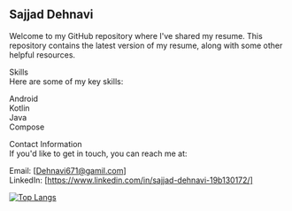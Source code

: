 ## Sajjad Dehnavi
Welcome to my GitHub repository where I've shared my resume. This repository contains the latest version of my resume, along with some other helpful resources.
<br/>

<!--
Resume<br/>
The latest version of my resume can be found in the resume folder. You can view it online or download a PDF version.
-->
Skills<br/>
Here are some of my key skills:<br/>

Android<br/>
Kotlin<br/>
Java<br/>
Compose<br/>

<!--
Projects
I've worked on a number of interesting projects, including:

Project 1: Description of project 1.
Project 2: Description of project 2.
Project 3: Description of project 3.
You can find more information about these projects in the projects folder.
-->

Contact Information<br/>
If you'd like to get in touch, you can reach me at:<br/>

Email: [Dehnavi671@gamil.com]<br/>
LinkedIn: [https://www.linkedin.com/in/sajjad-dehnavi-19b130172/]<br/>


[![Top Langs](https://github-readme-stats.vercel.app/api/top-langs/?username=Sajjad-dev-ir&hide=Vim+Script,Vim+Snippet,C&theme=tokyonight&hide_border=true&border_radius=10&bg_color=15,0d1117,1a1b26&show_icons=true&layout=compact)](https://github.com/shahriaarrr)
